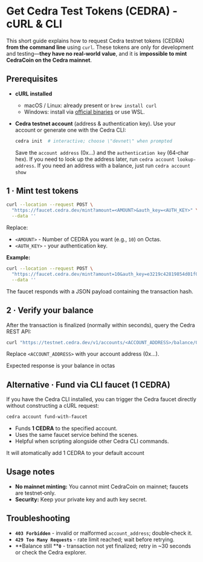 # Get Cedra Test Tokens (CEDRA) - cURL & CLI

This short guide explains how to request Cedra testnet tokens (CEDRA) **from the command line** using `curl`. These tokens are only for development and testing—**they have no real‑world value**, and it is **impossible to mint CedraCoin on the Cedra mainnet**.

## Prerequisites

* **cURL installed**

  * macOS / Linux: already present or `brew install curl`
  * Windows: install via [official binaries](https://curl.se/download.html) or use WSL.
* **Cedra testnet account** (address & authentication key).
  Use your account or generate one with the Cedra CLI:

  ```bash
  cedra init  # interactive; choose \"devnet\" when prompted
  ```

  Save the `account address` (0x…) and the `authentication key` (64‑char hex). If you need to look up the address later, run `cedra account lookup-address`. If you need an address with a balance, just run `cedra account show` 

## 1 · Mint test tokens

```bash
curl --location --request POST \
  "https://faucet.cedra.dev/mint?amount=<AMOUNT>&auth_key=<AUTH_KEY>" \
  --data ''
```

Replace:

* `<AMOUNT>` - Number of CEDRA you want (e.g., `10`) on Octas.
* `<AUTH_KEY>` - your authentication key.

**Example:**

```bash
curl --location --request POST \
  "https://faucet.cedra.dev/mint?amount=10&auth_key=e3219c42819854d01f0ea6865b78061cdf657374637fee8aee7501f9e6e185db" \
  --data ''
```

The faucet responds with a JSON payload containing the transaction hash.

## 2 · Verify your balance

After the transaction is finalized (normally within seconds), query the Cedra REST API:

```bash
curl "https://testnet.cedra.dev/v1/accounts/<ACCOUNT_ADDRESS>/balance/0x1::cedra_coin::CedraCoin"
```

Replace `<ACCOUNT_ADDRESS>` with your account address (0x…).

Expected response is your balance in octas

## Alternative · Fund via CLI faucet (1 CEDRA)

If you have the Cedra CLI installed, you can trigger the Cedra faucet directly without constructing a cURL request:

```bash
cedra account fund-with-faucet
```

* Funds **1 CEDRA** to the specified account.
* Uses the same faucet service behind the scenes.
* Helpful when scripting alongside other Cedra CLI commands.

It will atomatically add 1 CEDRA to your default account

## Usage notes

* **No mainnet minting:** You cannot mint CedraCoin on mainnet; faucets are testnet‑only.
* **Security:** Keep your private key and auth key secret.

## Troubleshooting

* **`403 Forbidden`** - invalid or malformed `account_address`; double‑check it.
* **`429 Too Many Requests`** - rate limit reached; wait before retrying.
* \*\*Balance still \*\***`0`** - transaction not yet finalized; retry in \~30 seconds or check the Cedra explorer.

